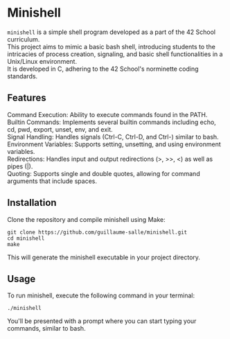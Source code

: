 # Minishell
`minishell` is a simple shell program developed as a part of the 42 School curriculum.  
This project aims to mimic a basic bash shell, introducing students to the intricacies of process creation,
signaling, and basic shell functionalities in a Unix/Linux environment.  
It is developed in C, adhering to the 42 School's norminette coding standards.  

## Features
Command Execution: Ability to execute commands found in the PATH.  
Builtin Commands: Implements several builtin commands including echo, cd, pwd, export, unset, env, and exit.  
Signal Handling: Handles signals (Ctrl-C, Ctrl-D, and Ctrl-\) similar to bash.  
Environment Variables: Supports setting, unsetting, and using environment variables.  
Redirections: Handles input and output redirections (>, >>, <) as well as pipes (|).  
Quoting: Supports single and double quotes, allowing for command arguments that include spaces.  

## Installation
Clone the repository and compile minishell using Make:
```
git clone https://github.com/guillaume-salle/minishell.git
cd minishell
make
```
This will generate the minishell executable in your project directory.

## Usage
To run minishell, execute the following command in your terminal:
```
./minishell
```
You'll be presented with a prompt where you can start typing your commands, similar to bash.


